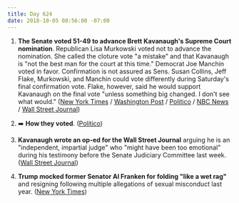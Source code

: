```yaml
---
title: Day 624
date: 2018-10-05 08:56:00 -07:00
---
```


1. **The Senate voted 51-49 to advance Brett Kavanaugh's Supreme Court nomination**. Republican Lisa Murkowski voted not to advance the nomination. She called the cloture vote "a mistake" and that Kavanaugh is "not the best man for the court at this time." Democrat Joe Manchin voted in favor. Confirmation is not assured as Sens. Susan Collins, Jeff Flake, Murkowski, and Manchin could vote differently during Saturday's final confirmation vote. Flake, however, said he would support Kavanaugh on the final vote "unless something big changed. I don't see what would." ([New York Times](https://www.nytimes.com/2018/10/05/us/politics/brett-kavanaugh-vote-confirmed.html) / [Washington Post](https://www.washingtonpost.com/politics/kavanaugh-vote-hours-before-a-key-test-grassley-says-he-doesnt-know-how-it-will-go/2018/10/05/a71d92ba-c886-11e8-b1ed-1d2d65b86d0c_story.html) / [Politico](https://www.politico.com/story/2018/10/05/kavanaugh-votes-confirmed-872713) / [NBC News](https://www.nbcnews.com/politics/congress/senate-take-critical-procedural-vote-kavanaugh-friday-n917036) / [Wall Street Journal](https://www.wsj.com/livecoverage/kavanaugh))

2. ➡️ **How they voted**. ([Politico](https://www.politico.com/interactives/2018/brett-kavanaugh-senate-cloture-vote-count/))

3. **Kavanaugh wrote an op-ed for the Wall Street Journal** arguing he is an "independent, impartial judge" who "might have been too emotional" during his testimony before the Senate Judiciary Committee last week. ([Wall Street Journal](https://www.wsj.com/articles/i-am-an-independent-impartial-judge-1538695822))

4. **Trump mocked former Senator Al Franken for folding "like a wet rag"** and resigning following multiple allegations of sexual misconduct last year. ([New York Times](https://www.nytimes.com/2018/10/04/us/politics/trump-al-franken-minnesota.html))